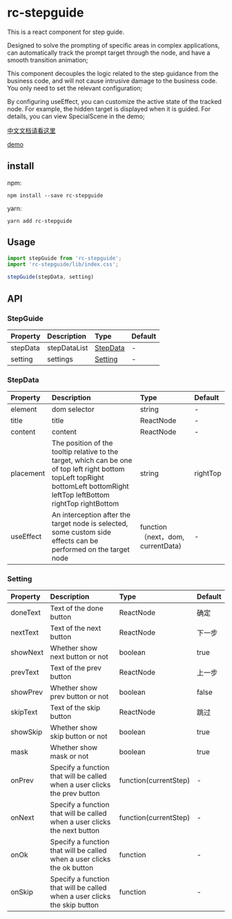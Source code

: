 rc-stepguide
=========================

This is a react component for step guide.

Designed to solve the prompting of specific areas in complex applications, can automatically track the prompt target through the node, and have a smooth transition animation;

This component decouples the logic related to the step guidance from the business code, and will not cause intrusive damage to the business code. You only need to set the relevant configuration;

By configuring useEffect, you can customize the active state of the tracked node. For example, the hidden target is displayed when it is guided. For details, you can view SpecialScene in the demo;

[中文文档请看这里](https://blog.csdn.net/xiaotiantian1993s/article/details/111310930)

[demo](https://github.com/zhoutianruoyinruoxian/rc-step-guide/tree/master/demo)

## install

npm:

``` 
npm install --save rc-stepguide
```

yarn:

``` 
yarn add rc-stepguide
```

## Usage

``` jsx
import stepGuide from 'rc-stepguide';
import 'rc-stepguide/lib/index.css';

stepGuide(stepData, setting)
```

## API

### StepGuide

| Property | Description | Type | Default |
| :--- | :--- | :--- | :--- |
| stepData |  stepDataList | [StepData](#StepData) | - |
| setting | settings  | [Setting](#Setting) | - |

### StepData

| Property | Description | Type | Default |
| :--- | :--- | :--- | :--- |
| element | dom selector  | string | - |
| title | title | ReactNode | - |
| content | content  | ReactNode | - |
| placement | The position of the tooltip relative to the target, which can be one of top left right bottom topLeft topRight bottomLeft bottomRight leftTop leftBottom rightTop rightBottom  | string | rightTop |
| useEffect | An interception after the target node is selected, some custom side effects can be performed on the target node | function（next，dom, currentData) | - |

### Setting

| Property | Description | Type | Default |
| :--- | :--- | :--- | :--- |
| doneText | Text of the done button | ReactNode | 确定 |
| nextText | Text of the next button | ReactNode | 下一步 |
| showNext | Whether show next button or not | boolean | true |
| prevText | Text of the prev button  | ReactNode | 上一步 |
| showPrev | Whether show prev button or not  | boolean | false |
| skipText | Text of the skip button  | ReactNode | 跳过 |
| showSkip | Whether show skip button or not | boolean | true |
| mask | Whether show mask or not | boolean | true |
| onPrev | Specify a function that will be called when a user clicks the prev button | function(currentStep) | - |
| onNext | Specify a function that will be called when a user clicks the next button  | function(currentStep) | - |
| onOk | Specify a function that will be called when a user clicks the ok button | function | - |
| onSkip | Specify a function that will be called when a user clicks the skip button  | function | - |
